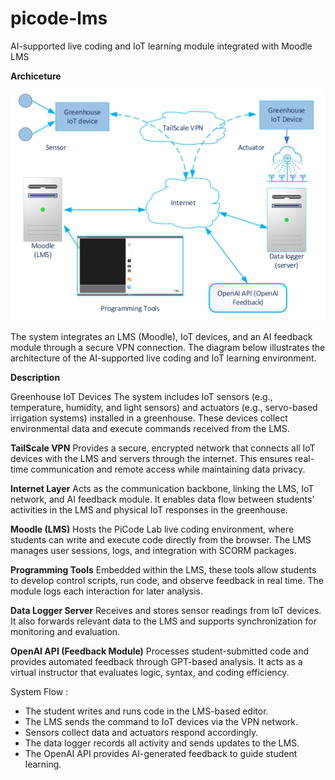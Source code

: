 # picode-lms
AI-supported live coding and IoT learning module integrated with Moodle LMS

**Archiceture**

<img src="Documentation/Architecture.png" alt="Ilustrasi Irigasi" width="600"/>

The system integrates an LMS (Moodle), IoT devices, and an AI feedback module through a secure VPN connection.
The diagram below illustrates the architecture of the AI-supported live coding and IoT learning environment.

**Description**

Greenhouse IoT Devices
The system includes IoT sensors (e.g., temperature, humidity, and light sensors) and actuators (e.g., servo-based irrigation systems) installed in a greenhouse. These devices collect environmental data and execute commands received from the LMS.

**TailScale VPN**
Provides a secure, encrypted network that connects all IoT devices with the LMS and servers through the internet. This ensures real-time communication and remote access while maintaining data privacy.

**Internet Layer**
Acts as the communication backbone, linking the LMS, IoT network, and AI feedback module. It enables data flow between students’ activities in the LMS and physical IoT responses in the greenhouse.

**Moodle (LMS)**
Hosts the PiCode Lab live coding environment, where students can write and execute code directly from the browser. The LMS manages user sessions, logs, and integration with SCORM packages.

**Programming Tools**
Embedded within the LMS, these tools allow students to develop control scripts, run code, and observe feedback in real time. The module logs each interaction for later analysis.

**Data Logger Server**
Receives and stores sensor readings from IoT devices. It also forwards relevant data to the LMS and supports synchronization for monitoring and evaluation.

**OpenAI API (Feedback Module)**
Processes student-submitted code and provides automated feedback through GPT-based analysis. It acts as a virtual instructor that evaluates logic, syntax, and coding efficiency.

System Flow :

  - The student writes and runs code in the LMS-based editor.
  - The LMS sends the command to IoT devices via the VPN network.
  - Sensors collect data and actuators respond accordingly.
  - The data logger records all activity and sends updates to the LMS.
  - The OpenAI API provides AI-generated feedback to guide student learning.

